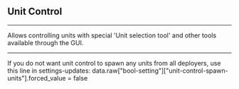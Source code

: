 ## Unit Control

--------------------------------------

Allows controlling units with special 'Unit selection tool' and other tools available through the GUI.

--------------------------------------

If you do not want unit control to spawn any units from all deployers, use this line in settings-updates:
data.raw["bool-setting"]["unit-control-spawn-units"].forced_value = false
